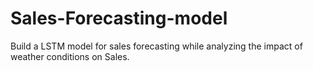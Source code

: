 # Sales-Forecasting-model
Build a LSTM model for sales forecasting while analyzing the impact of weather conditions on Sales.
